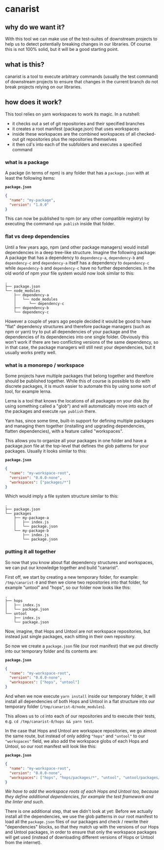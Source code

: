 # canarist

## why do we want it?

With this tool we can make use of the test-suites of downstream projects to help us to detect potentially breaking changes in our libraries. Of course this is not 100% solid, but it will be a good starting point.

## what is this?

canarist is a tool to execute arbitrary commands (usually the test command) of downstream projects to ensure that changes in the current branch do not break projects relying on our libraries.

## how does it work?

This tool relies on yarn workspaces to work its magic. In a nutshell:

- it checks out a set of git repositories and their specified branches
- it creates a root manifest (package.json) that uses workspaces
- inside these workspaces are the combined workspaces of all checked-out git repositories plus the repositories themselves
- it then cd's into each of the subfolders and executes a specified command

### what is a package

A packge (in terms of npm) is any folder that has a `package.json` with at least the following items:

**`package.json`**

```json
{
  "name": "my-package",
  "version": "1.0.0"
}
```

This can now be published to npm (or any other compatible registry) by executing the command `npm publish` inside that folder.

### flat vs deep dependencies

Until a few years ago, npm (and other package managers) would install dependencies in a deep tree-like structure. Imagine the following package: A package that has a dependency to `dependency-a`, `dependency-b` and `dependency-c` and `dependency-a` itself has a dependency to `dependency-c` while `dependency-b` and `dependency-c` have no further dependencies. In the old world of npm your file system would now look similar to this:

```
.
├── package.json
└── node_modules
    ├── dependency-a
    │   └── node_modules
    │      └── dependency-c
    ├── dependency-b
    └── dependency-c
```

However a couple of years ago people decided it would be good to have "flat" dependency structures and therefore package managers (such as npm or yarn) try to put all dependencies of your package and the dependencies of its dependencies into one single folder. Obviously this won't work if there are two conflicting versions of the same dependency, so in that case, the package managers will still nest your dependencies, but it usually works pretty well.

### what is a monorepo / workspace

Some projects have multiple packages that belong together and therefore should be published together. While this of course is possible to do with discrete packages, it is much easier to automate this by using some sort of tool, for example lerna.

Lerna is a tool that knows the locations of all packages on your disk (by using something called a "glob") and will automatically move into each of the packages and execute `npm publish` there.

Yarn has, since some time, built-in support for defining multiple packages and managing them together (installing and upgrading dependencies, flatten dependencies), with a feature called "workspaces".

This allows you to organize all your packages in one folder and have a package.json file at the top-level that defines the glob patterns for your packages. Usually it looks similar to this:

**`package.json`**

```json
{
  "name": "my-workspace-root",
  "version": "0.0.0-none",
  "workspaces": ["packages/*"]
}
```

Which would imply a file system structure similar to this:

```
.
├── package.json
└── packages
    ├── my-package-a
    │   ├── index.js
    │   └── package.json
    └── my-package-b
        ├── index.js
        └── package.json
```

### putting it all together

So now that you know about flat dependency structures and workspaces, we can put our knowledge together and build "canarist".

First off, we start by creating a new temporary folder, for example: `/tmp/canarist-0` and then we clone two repositories into that folder, for example "untool" and "hops", so our folder now looks like this:

```
.
├── hops
│   ├── index.js
│   └── package.json
└── untool
    ├── index.js
    └── package.json
```

Now, imagine, that Hops and Untool are not workspace repositories, but instead just single packages, each sitting in their own repository.

So now we create a `package.json` file (our root manifest) that we put directly into our temporary folder and its contents are:

**`package.json`**

```json
{
  "name": "my-workspace-root",
  "version": "0.0.0-none",
  "workspaces": ["hops", "untool"]
}
```

And when we now execute `yarn install` inside our temporary folder, it will install all dependencies of both Hops and Untool in a flat structure into our temporary folder (`/tmp/canarist-0/node_modules`).

This allows us to `cd` into each of our repositories and to execute their tests, e.g. `cd /tmp/canarist-0/hops && yarn test`.

In the case that Hops and Untool are workspace repositories, we go almost the same route, but instead of only adding `"hops"` and `"untool"` to our `"workspaces"` field, we also add the workspace globs of each Hops and Untool, so our root manifest will look like this:

**`package.json`**

```json
{
  "name": "my-workspace-root",
  "version": "0.0.0-none",
  "workspaces": ["hops", "hops/packages/*", "untool", "untool/packages/*"]
}
```

_We have to add the workspace roots of each Hops and Untool too, because they define additional dependencies, for example the test framework and the linter and such._

There is one additional step, that we didn't look at yet: Before we actually install all the dependencies, we use the glob patterns in our root manifest to load all the `package.json` files of our packages and check / rewrite their "dependencies" blocks, so that they match up with the versions of our Hops and Untool packages, in order to ensure that only the workspace packages will get used (instead of downloading different versions of Hops or Untool from the internet).
